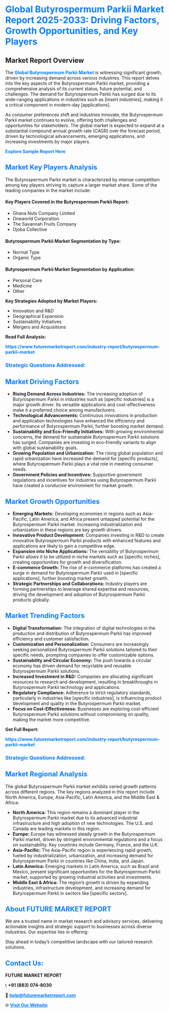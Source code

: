 <h1 style="color: #007BFF;">Global Butyrospermum Parkii Market Report 2025-2033: Driving Factors, Growth Opportunities, and Key Players</h1>

<section id="overview">
<h2>Market Report Overview</h2>
<p>The <a href="https://www.futuremarketreport.com/industry-report/butyrospermum-parkii-market" style="color: #007BFF; text-decoration: none;"><strong>Global Butyrospermum Parkii Market</strong></a> is witnessing significant growth, driven by increasing demand across various industries. This report delves into the key aspects of the Butyrospermum Parkii market, providing a comprehensive analysis of its current status, future potential, and challenges. The demand for Butyrospermum Parkii has surged due to its wide-ranging applications in industries such as [insert industries], making it a critical component in modern-day [applications].</p>
<p>As consumer preferences shift and industries innovate, the Butyrospermum Parkii market continues to evolve, offering both challenges and opportunities for stakeholders. The global market is expected to expand at a substantial compound annual growth rate (CAGR) over the forecast period, driven by technological advancements, emerging applications, and increasing investments by major players.</p>
</section>

<section id="overview">
<p><a href="https://www.futuremarketreport.com/request-sample/reportId=47012" style="color: #007BFF; text-decoration: none;"><strong>Explore Sample Report Here</strong></a></p>
</section>

<section id="key-players">
<h2 style="color: #007BFF;">Market Key Players Analysis</h2>
<p>The Butyrospermum Parkii market is characterized by intense competition among key players striving to capture a larger market share. Some of the leading companies in the market include:</p>
<h4>Key Players Covered in the Butyrospermum Parkii Report:</h4>
<ul><li>Ghana Nuts Company Limited</li><li>Oneworld Corporation</li><li>The Savannah Fruits Company</li><li>Ojoba Collective</li></ul>
<h4>Butyrospermum Parkii Market Segmentation by Type:</h4>
<ul><li>Normal Type</li><li>Organic Type</li></ul>

<h4>Butyrospermum Parkii Market Segmentation by Application:</h4>
<ul><li>Personal Care</li><li>Medicine</li><li>Other</li></ul>
<p><strong>Key Strategies Adopted by Market Players:</strong></p>
<ul>
<li>Innovation and R&D</li>
<li>Geographical Expansion</li>
<li>Sustainability Initiatives</li>
<li>Mergers and Acquisitions</li>
</ul>
</section>

<section>
<p><strong>Read Full Analysis: </strong></p><a href="https://www.futuremarketreport.com/industry-report/butyrospermum-parkii-market" style="color: #007BFF; text-decoration: none;"><strong>https://www.futuremarketreport.com/industry-report/butyrospermum-parkii-market</strong></a>
<h3 style="color: #007BFF;">Strategic Questions Addressed:</h3>
</section>

<section id="driving-factors">
<h2 style="color: #007BFF;">Market Driving Factors</h2>
<ul>
<li><strong>Rising Demand Across Industries:</strong> The increasing adoption of Butyrospermum Parkii in industries such as [specific industries] is a major growth driver. Its versatile applications and cost-effectiveness make it a preferred choice among manufacturers.</li>
<li><strong>Technological Advancements:</strong> Continuous innovations in production and application technologies have enhanced the efficiency and performance of Butyrospermum Parkii, further boosting market demand.</li>
<li><strong>Sustainability and Eco-Friendly Initiatives:</strong> With growing environmental concerns, the demand for sustainable Butyrospermum Parkii solutions has surged. Companies are investing in eco-friendly variants to align with global sustainability goals.</li>
<li><strong>Growing Population and Urbanization:</strong> The rising global population and rapid urbanization have increased the demand for [specific products], where Butyrospermum Parkii plays a vital role in meeting consumer needs.</li>
<li><strong>Government Policies and Incentives:</strong> Supportive government regulations and incentives for industries using Butyrospermum Parkii have created a conducive environment for market growth.</li>
</ul>
</section>

<section id="growth-opportunities">
<h2 style="color: #007BFF;">Market Growth Opportunities</h2>
<ul>
<li><strong>Emerging Markets:</strong> Developing economies in regions such as Asia-Pacific, Latin America, and Africa present untapped potential for the Butyrospermum Parkii market. Increasing industrialization and urbanization in these regions are key growth drivers.</li>
<li><strong>Innovative Product Development:</strong> Companies investing in R&D to create innovative Butyrospermum Parkii products with enhanced features and applications are likely to gain a competitive edge.</li>
<li><strong>Expansion into Niche Applications:</strong> The versatility of Butyrospermum Parkii allows it to be utilized in niche markets such as [specific niches], creating opportunities for growth and diversification.</li>
<li><strong>E-commerce Growth:</strong> The rise of e-commerce platforms has created a surge in demand for Butyrospermum Parkii used in [specific applications], further boosting market growth.</li>
<li><strong>Strategic Partnerships and Collaborations:</strong> Industry players are forming partnerships to leverage shared expertise and resources, driving the development and adoption of Butyrospermum Parkii products globally.</li>
</ul>
</section>

<section id="trending-factors">
<h2 style="color: #007BFF;">Market Trending Factors</h2>
<ul>
<li><strong>Digital Transformation:</strong> The integration of digital technologies in the production and distribution of Butyrospermum Parkii has improved efficiency and customer satisfaction.</li>
<li><strong>Customization and Personalization:</strong> Consumers are increasingly seeking personalized Butyrospermum Parkii solutions tailored to their specific needs, prompting companies to offer customizable options.</li>
<li><strong>Sustainability and Circular Economy:</strong> The push towards a circular economy has driven demand for recyclable and reusable Butyrospermum Parkii solutions.</li>
<li><strong>Increased Investment in R&D:</strong> Companies are allocating significant resources to research and development, resulting in breakthroughs in Butyrospermum Parkii technology and applications.</li>
<li><strong>Regulatory Compliance:</strong> Adherence to strict regulatory standards, particularly in industries like [specific industries], is influencing product development and quality in the Butyrospermum Parkii market.</li>
<li><strong>Focus on Cost-Effectiveness:</strong> Businesses are exploring cost-efficient Butyrospermum Parkii solutions without compromising on quality, making the market more competitive.</li>
</ul>
</section>

<section>
<p><strong>Get Full Report: </strong></p><a href="https://www.futuremarketreport.com/industry-report/butyrospermum-parkii-market" style="color: #007BFF; text-decoration: none;"><strong>https://www.futuremarketreport.com/industry-report/butyrospermum-parkii-market</strong></a>
<h3 style="color: #007BFF;">Strategic Questions Addressed:</h3>
</section>


<section id="regional-analysis">
<h2 style="color: #007BFF;">Market Regional Analysis</h2>
<p>The global Butyrospermum Parkii market exhibits varied growth patterns across different regions. The key regions analyzed in this report include North America, Europe, Asia-Pacific, Latin America, and the Middle East & Africa:</p>
<ul>
<li><strong>North America:</strong> This region remains a dominant player in the Butyrospermum Parkii market due to its advanced industrial infrastructure and high adoption of new technologies. The U.S. and Canada are leading markets in this region.</li>
<li><strong>Europe:</strong> Europe has witnessed steady growth in the Butyrospermum Parkii market, driven by stringent environmental regulations and a focus on sustainability. Key countries include Germany, France, and the U.K.</li>
<li><strong>Asia-Pacific:</strong> The Asia-Pacific region is experiencing rapid growth, fueled by industrialization, urbanization, and increasing demand for Butyrospermum Parkii in countries like China, India, and Japan.</li>
<li><strong>Latin America:</strong> Emerging markets in Latin America, such as Brazil and Mexico, present significant opportunities for the Butyrospermum Parkii market, supported by growing industrial activities and investments.</li>
<li><strong>Middle East & Africa:</strong> The region’s growth is driven by expanding industries, infrastructure development, and increasing demand for Butyrospermum Parkii in sectors like [specific sectors].</li>
</ul>
</section>

<footer>
<h2 style="color: #007BFF;">About FUTURE MARKET REPORT</h2>
<p>We are a trusted name in market research and advisory services, delivering actionable insights and strategic support to businesses across diverse industries. Our expertise lies in offering:</p>

<p>Stay ahead in today’s competitive landscape with our tailored research solutions.</p>

<h2 style="color: #007BFF;">Contact Us:</h2>
<p><strong>FUTURE MARKET REPORT</strong></p>
<p>📞 <strong>+91 (883) 074-8030</strong></p>
<p>📧 <strong><a href="mailto:help@futuremarketreport.com" style="color: #007BFF;">help@futuremarketreport.com</a></strong></p>
<p>🌐 <strong><a href="https://www.futuremarketreport.com/" style="color: #007BFF;">Visit Our Website</a></strong></p>
</footer>